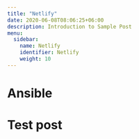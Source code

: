 ```yaml
---
title: "Netlify"
date: 2020-06-08T08:06:25+06:00
description: Introduction to Sample Post
menu:
  sidebar:
    name: Netlify
    identifier: Netlify
    weight: 10
---
```


# Ansible

# Test post
